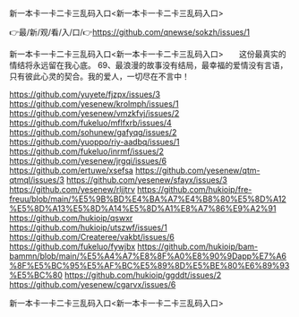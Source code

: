 新一本卡一卡二卡三乱码入口<新一本卡一卡二卡三乱码入口>

👉最/新/观/看/入/口/👉https://github.com/qnewse/sokzh/issues/1

新一本卡一卡二卡三乱码入口<新一本卡一卡二卡三乱码入口>　　这份最真实的情结将永远留在我心底。
	69、最浪漫的故事没有结局，最幸福的爱情没有言语，只有彼此心灵的契合。我的爱人，一切尽在不言中！


https://github.com/yuyete/fjzpx/issues/3
https://github.com/yesenew/krolmph/issues/1
https://github.com/yesenew/vmzkfvj/issues/2
https://github.com/fukeluo/mflfxrb/issues/4
https://github.com/sohunew/gafyqg/issues/2
https://github.com/yuoppo/riy-aadbq/issues/1
https://github.com/fukeluo/inrmf/issues/2
https://github.com/yesenew/jrgqi/issues/6
https://github.com/ertuwe/xsefsa
https://github.com/yesenew/qtm-qtmql/issues/3
https://github.com/yesenew/sfayx/issues/3
https://github.com/yesenew/rljjtrv
https://github.com/hukioip/fre-freuu/blob/main/%E5%9B%BD%E4%BA%A7%E4%B8%80%E5%8D%A12%E5%8D%A13%E5%8D%A14%E5%8D%A1%E8%A7%86%E9%A2%91
https://github.com/hukioip/qswxr
https://github.com/hukioip/utszwf/issues/1
https://github.com/Createree/vakbt/issues/6
https://github.com/fukeluo/fywjbx
https://github.com/hukioip/bam-bammn/blob/main/%E5%A4%A7%E8%8F%A0%E8%90%9Dapp%E7%A6%8F%E5%BC%95%E5%AF%BC%E5%89%8D%E5%BE%80%E6%89%93%E5%BC%80
https://github.com/hukioip/ggddt/issues/2
https://github.com/yesenew/cgarvx/issues/6

新一本卡一卡二卡三乱码入口&lt;新一本卡一卡二卡三乱码入口>

